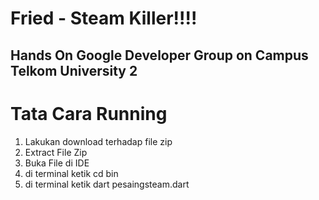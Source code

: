 # Fried - Steam Killer!!!!
## Hands On Google Developer Group on Campus Telkom University 2

# Tata Cara Running
1. Lakukan download terhadap file zip
2. Extract File Zip
3. Buka File di IDE
4. di terminal ketik cd bin
5. di terminal ketik dart pesaingsteam.dart
